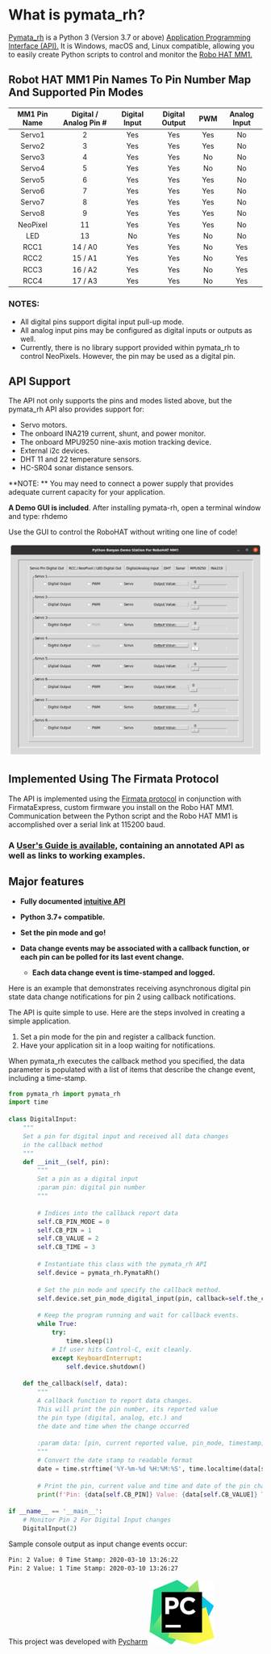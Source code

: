 # What is pymata_rh? 

[Pymata_rh](https://github.com/MrYsLab/pymata_rh) is a Python 3 (Version 3.7 or above)  [Application Programming 
Interface (API).](https://htmlpreview.github.io/?https://github.com/MrYsLab/pymata_rh/blob/master/html/pymata_rh/index.html)
It is Windows, macOS and, Linux compatible, allowing you to easily create Python scripts to control and monitor the 
[Robo HAT MM1.](https://www.roboticsmasters.co/pages/robo-hat-mm1/)

## Robot HAT MM1 Pin Names To Pin Number Map And Supported Pin Modes

**MM1 Pin Name**|**Digital / Analog Pin #**|**Digital Input**|**Digital Output**|**PWM**|**Analog Input**
:-----:|:-----:|:-----:|:-----:|:-----:|:-----:
Servo1|2|Yes|Yes|Yes|No
Servo2|3|Yes|Yes|Yes|No
Servo3|4|Yes|Yes|No|No
Servo4|5|Yes|Yes|No|No
Servo5|6|Yes|Yes|Yes|No
Servo6|7|Yes|Yes|Yes|No
Servo7|8|Yes|Yes|Yes|No
Servo8|9|Yes|Yes|Yes|No
NeoPixel |11|Yes|Yes|Yes|No      
LED      | 13|No|Yes|No|No
RCC1     | 14 / A0 |Yes|Yes|No|Yes
RCC2     | 15 / A1 |Yes|Yes|No|Yes
RCC3     | 16 / A2 |Yes|Yes|No|Yes
RCC4     | 17 / A3 |Yes|Yes|No|Yes

### NOTES:
* All digital pins support digital input pull-up mode.
* All analog input pins may be configured as digital inputs or outputs as well.
* Currently, there is no library support provided within pymata_rh to control NeoPixels. However, the pin may be used as a digital pin.

## API Support
The API not only supports the pins and modes listed above, but the pymata_rh API also
provides support for:

* Servo motors.
* The onboard INA219 current, shunt, and power monitor.
* The onboard MPU9250 nine-axis motion tracking device.
* External i2c devices. 
* DHT 11 and 22 temperature sensors.
* HC-SR04 sonar distance sensors.

**NOTE: ** You may need to connect a power supply that provides adequate current capacity for your application.

**A Demo GUI is included**. After installing pymata-rh, open a terminal window and type: rhdemo

Use the GUI to control the RoboHAT without writing one line of code!

![](https://github.com/MrYsLab/pymata_rh/blob/master/docs/images/tkgui.png)

## Implemented Using The Firmata Protocol

The API is implemented using the
 [Firmata protocol](https://github.com/firmata/protocol) in conjunction with FirmataExpress,
custom firmware you install on the Robo HAT MM1.
Communication between the Python script and the Robo HAT MM1 is accomplished over a serial link at 115200 baud.


### A [User's Guide is available,](https://mryslab.github.io/pymata_rh/index.html) containing an annotated API as well as links to working examples.


## Major features

* **Fully documented <a href="https://htmlpreview.github.com/?https://github.com/MrYsLab/pymata_rh/blob/master/html/pymata_rh/index.html" target="_blank">intuitive API</a>**


* **Python 3.7+ compatible.**

* **Set the pin mode and go!**

* **Data change events may be associated with a callback function, or each pin can be polled for its last event change.**

    * **Each data change event is time-stamped and logged.**


Here is an example that demonstrates receiving asynchronous digital pin state data change notifications for pin 2 using
 callback notifications.

The API is quite simple to use. Here are the steps involved in creating a simple application.

1. Set a pin mode for the pin and register a callback function.
2. Have your application sit in a loop waiting for notifications.
    
When pymata_rh executes the callback method you specified, the data parameter is populated with 
a list of items that describe the change event, including a time-stamp.


```python
from pymata_rh import pymata_rh
import time

class DigitalInput:
    """
    Set a pin for digital input and received all data changes
    in the callback method
    """
    def __init__(self, pin):
        """
        Set a pin as a digital input
        :param pin: digital pin number
        """

        # Indices into the callback report data
        self.CB_PIN_MODE = 0
        self.CB_PIN = 1
        self.CB_VALUE = 2
        self.CB_TIME = 3

        # Instantiate this class with the pymata_rh API
        self.device = pymata_rh.PymataRh()

        # Set the pin mode and specify the callback method.
        self.device.set_pin_mode_digital_input(pin, callback=self.the_callback)

        # Keep the program running and wait for callback events.
        while True:
            try:
                time.sleep(1)
            # If user hits Control-C, exit cleanly.
            except KeyboardInterrupt:
                self.device.shutdown()

    def the_callback(self, data):
        """
        A callback function to report data changes.
        This will print the pin number, its reported value
        the pin type (digital, analog, etc.) and
        the date and time when the change occurred

        :param data: [pin, current reported value, pin_mode, timestamp]
        """
        # Convert the date stamp to readable format
        date = time.strftime('%Y-%m-%d %H:%M:%S', time.localtime(data[self.CB_TIME]))

        # Print the pin, current value and time and date of the pin change event.
        print(f'Pin: {data[self.CB_PIN]} Value: {data[self.CB_VALUE]} Time Stamp: {date}')

if __name__ == '__main__':
    # Monitor Pin 2 For Digital Input changes
    DigitalInput(2)

```

Sample console output as input change events occur:
```bash
Pin: 2 Value: 0 Time Stamp: 2020-03-10 13:26:22
Pin: 2 Value: 1 Time Stamp: 2020-03-10 13:26:27
```



This project was developed with [Pycharm](https://www.jetbrains.com/pycharm/?from=pymata4) ![logo](https://github.com/MrYsLab/python_banyan/blob/master/images/icon_PyCharm.png)
